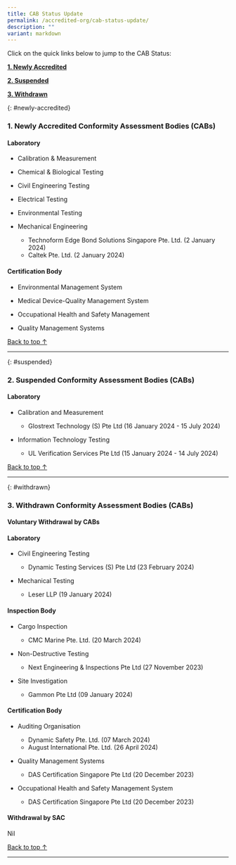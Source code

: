 ```yaml
---
title: CAB Status Update
permalink: /accredited-org/cab-status-update/
description: ""
variant: markdown
---
```

Click on the quick links below to jump to the CAB Status:

**[1. Newly Accredited](#newly-accredited)**

**[2. Suspended](#suspended)**

**[3. Withdrawn](#withdrawn)**




{: #newly-accredited}
### 1. Newly Accredited Conformity Assessment Bodies (CABs) 
   

#### Laboratory

* Calibration & Measurement


* Chemical & Biological Testing


* Civil Engineering Testing


* Electrical Testing


* Environmental Testing
 

* Mechanical Engineering
  * Technoform Edge Bond Solutions Singapore Pte. Ltd. (2 January 2024)
  * Caltek Pte. Ltd. (2 January 2024)



#### Certification Body


* Environmental Management System


* Medical Device-Quality Management System


* Occupational Health and Safety Management 

* Quality Management Systems




[Back to top ↑](#top)

---

{: #suspended}
### 2. Suspended Conformity Assessment Bodies (CABs)



#### Laboratory


* Calibration and Measurement 
    * Glostrext Technology (S) Pte Ltd  (16 January 2024 - 15 July 2024)


* Information Technology Testing
   * UL Verification Services Pte Ltd (15 January 2024 - 14 July 2024)

  	 
  

[Back to top ↑](#top)

---

{: #withdrawn}
### 3. Withdrawn Conformity Assessment Bodies (CABs)


#### **Voluntary Withdrawal by CABs**



#### Laboratory

* Civil Engineering Testing
  * Dynamic Testing Services (S) Pte Ltd (23 February 2024)

* Mechanical Testing
  *  Leser LLP (19 January 2024)


#### Inspection Body

* Cargo Inspection
  * CMC Marine Pte. Ltd. (20 March 2024)

* Non-Destructive Testing
  * Next Engineering & Inspections Pte Ltd (27 November 2023)

* Site Investigation
  *  Gammon Pte Ltd (09 January 2024)


#### Certification Body

* Auditing Organisation
  * Dynamic Safety Pte. Ltd. (07 March 2024)
  * August International Pte. Ltd. (26 April 2024)

* Quality Management Systems
  * DAS Certification Singapore Pte Ltd (20 December 2023)

* Occupational Health and Safety Management System
  * DAS Certification Singapore Pte Ltd (20 December 2023)


#### **Withdrawal by SAC**

Nil



[Back to top ↑](#top)






---